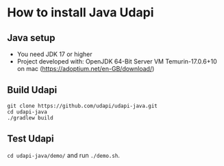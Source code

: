 # How to install Java Udapi

## Java setup
- You need JDK 17 or higher
- Project developed with: OpenJDK 64-Bit Server VM Temurin-17.0.6+10 on mac (https://adoptium.net/en-GB/download/)

## Build Udapi
```
git clone https://github.com/udapi/udapi-java.git
cd udapi-java
./gradlew build
```

## Test Udapi
`cd udapi-java/demo/` and run `./demo.sh`.


